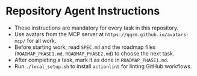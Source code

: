 # Repository Agent Instructions

- These instructions are mandatory for every task in this repository.
- Use avatars from the MCP server at `https://qqrm.github.io/avatars-mcp/` for all work.
- Before starting work, read `SPEC.md` and the roadmap files (`ROADMAP_PHASE1.md`, `ROADMAP_PHASE2.md`) to choose the next task.
- After completing a task, mark it as done in `ROADMAP_PHASE1.md`.
- Run `./local_setup.sh` to install `actionlint` for linting GitHub workflows.

